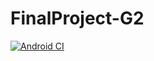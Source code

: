 # FinalProject-G2

[![Android CI](https://github.com/rrfadilah/FinalProject-G2/actions/workflows/ci.yml/badge.svg?branch=master)](https://github.com/rrfadilah/FinalProject-G2/actions/workflows/ci.yml)
